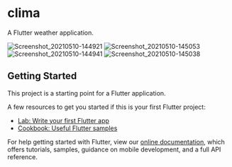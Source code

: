 # clima

A Flutter weather application.

![Screenshot_20210510-144921](https://user-images.githubusercontent.com/20738992/117812639-ae4ffb00-b27f-11eb-925e-82436f276ba6.png)
![Screenshot_20210510-145053](https://user-images.githubusercontent.com/20738992/117812649-b019be80-b27f-11eb-890f-e4c36135948c.png)
![Screenshot_20210510-144941](https://user-images.githubusercontent.com/20738992/117812644-af812800-b27f-11eb-9438-f0c865fd525a.png)
![Screenshot_20210510-145038](https://user-images.githubusercontent.com/20738992/117812648-b019be80-b27f-11eb-9e43-bc8be6b6b09c.png)


## Getting Started

This project is a starting point for a Flutter application.

A few resources to get you started if this is your first Flutter project:

- [Lab: Write your first Flutter app](https://flutter.dev/docs/get-started/codelab)
- [Cookbook: Useful Flutter samples](https://flutter.dev/docs/cookbook)

For help getting started with Flutter, view our
[online documentation](https://flutter.dev/docs), which offers tutorials,
samples, guidance on mobile development, and a full API reference.
